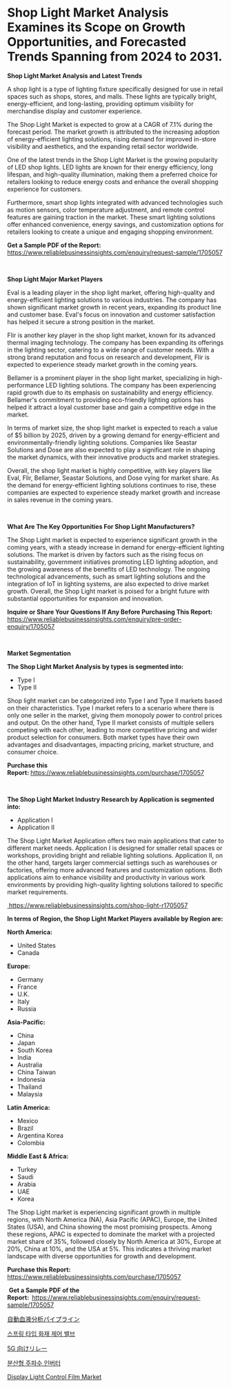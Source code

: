 <p><h1>Shop Light Market Analysis Examines its Scope on Growth Opportunities, and Forecasted Trends Spanning from 2024 to 2031.</h1></p><p><strong>Shop Light Market Analysis and Latest Trends</strong></p>
<p><p>A shop light is a type of lighting fixture specifically designed for use in retail spaces such as shops, stores, and malls. These lights are typically bright, energy-efficient, and long-lasting, providing optimum visibility for merchandise display and customer experience.</p><p>The Shop Light Market is expected to grow at a CAGR of 7.1% during the forecast period. The market growth is attributed to the increasing adoption of energy-efficient lighting solutions, rising demand for improved in-store visibility and aesthetics, and the expanding retail sector worldwide. </p><p>One of the latest trends in the Shop Light Market is the growing popularity of LED shop lights. LED lights are known for their energy efficiency, long lifespan, and high-quality illumination, making them a preferred choice for retailers looking to reduce energy costs and enhance the overall shopping experience for customers.</p><p>Furthermore, smart shop lights integrated with advanced technologies such as motion sensors, color temperature adjustment, and remote control features are gaining traction in the market. These smart lighting solutions offer enhanced convenience, energy savings, and customization options for retailers looking to create a unique and engaging shopping environment.</p></p>
<p><strong>Get a Sample PDF of the Report:&nbsp;</strong> <a href="https://www.reliablebusinessinsights.com/enquiry/request-sample/1705057">https://www.reliablebusinessinsights.com/enquiry/request-sample/1705057</a></p>
<p>&nbsp;</p>
<p><strong>Shop Light Major Market Players</strong></p>
<p><p>Eval is a leading player in the shop light market, offering high-quality and energy-efficient lighting solutions to various industries. The company has shown significant market growth in recent years, expanding its product line and customer base. Eval's focus on innovation and customer satisfaction has helped it secure a strong position in the market.</p><p>Flir is another key player in the shop light market, known for its advanced thermal imaging technology. The company has been expanding its offerings in the lighting sector, catering to a wide range of customer needs. With a strong brand reputation and focus on research and development, Flir is expected to experience steady market growth in the coming years.</p><p>Bellamer is a prominent player in the shop light market, specializing in high-performance LED lighting solutions. The company has been experiencing rapid growth due to its emphasis on sustainability and energy efficiency. Bellamer's commitment to providing eco-friendly lighting options has helped it attract a loyal customer base and gain a competitive edge in the market.</p><p>In terms of market size, the shop light market is expected to reach a value of $5 billion by 2025, driven by a growing demand for energy-efficient and environmentally-friendly lighting solutions. Companies like Seastar Solutions and Dose are also expected to play a significant role in shaping the market dynamics, with their innovative products and market strategies.</p><p>Overall, the shop light market is highly competitive, with key players like Eval, Flir, Bellamer, Seastar Solutions, and Dose vying for market share. As the demand for energy-efficient lighting solutions continues to rise, these companies are expected to experience steady market growth and increase in sales revenue in the coming years.</p></p>
<p>&nbsp;</p>
<p><strong>What Are The Key Opportunities For Shop Light Manufacturers?</strong></p>
<p><p>The Shop Light market is expected to experience significant growth in the coming years, with a steady increase in demand for energy-efficient lighting solutions. The market is driven by factors such as the rising focus on sustainability, government initiatives promoting LED lighting adoption, and the growing awareness of the benefits of LED technology. The ongoing technological advancements, such as smart lighting solutions and the integration of IoT in lighting systems, are also expected to drive market growth. Overall, the Shop Light market is poised for a bright future with substantial opportunities for expansion and innovation.</p></p>
<p><strong>Inquire or Share Your Questions If Any Before Purchasing This Report:</strong> <a href="https://www.reliablebusinessinsights.com/enquiry/pre-order-enquiry/1705057">https://www.reliablebusinessinsights.com/enquiry/pre-order-enquiry/1705057</a></p>
<p>&nbsp;</p>
<p><strong>Market Segmentation</strong></p>
<p><strong>The Shop Light Market Analysis by types is segmented into:</strong></p>
<p><ul><li>Type I</li><li>Type II</li></ul></p>
<p><p>Shop light market can be categorized into Type I and Type II markets based on their characteristics. Type I market refers to a scenario where there is only one seller in the market, giving them monopoly power to control prices and output. On the other hand, Type II market consists of multiple sellers competing with each other, leading to more competitive pricing and wider product selection for consumers. Both market types have their own advantages and disadvantages, impacting pricing, market structure, and consumer choice.</p></p>
<p><strong>Purchase this Report:&nbsp;</strong><a href="https://www.reliablebusinessinsights.com/purchase/1705057">https://www.reliablebusinessinsights.com/purchase/1705057</a></p>
<p>&nbsp;</p>
<p><strong>The Shop Light Market Industry Research by Application is segmented into:</strong></p>
<p><ul><li>Application I</li><li>Application II</li></ul></p>
<p><p>The Shop Light Market Application offers two main applications that cater to different market needs. Application I is designed for smaller retail spaces or workshops, providing bright and reliable lighting solutions. Application II, on the other hand, targets larger commercial settings such as warehouses or factories, offering more advanced features and customization options. Both applications aim to enhance visibility and productivity in various work environments by providing high-quality lighting solutions tailored to specific market requirements.</p></p>
<p><a href="https://www.reliablebusinessinsights.com/shop-light-r1705057">&nbsp;https://www.reliablebusinessinsights.com/shop-light-r1705057</a></p>
<p><strong>In terms of Region, the Shop Light Market Players available by Region are:</strong></p>
<p>
    <p> <strong> North America: </strong>
        <ul>
            <li>United States</li>
            <li>Canada</li>
        </ul>
        </p> 
    <p> <strong> Europe: </strong>
        <ul>
            <li>Germany</li>
            <li>France</li>
            <li>U.K.</li>
            <li>Italy</li>
            <li>Russia</li>
        </ul>
        </p> 
    <p> <strong> Asia-Pacific: </strong>
        <ul>
            <li>China</li>
            <li>Japan</li>
            <li>South Korea</li>
            <li>India</li>
            <li>Australia</li>
            <li>China Taiwan</li>
            <li>Indonesia</li>
            <li>Thailand</li>
            <li>Malaysia</li>
        </ul>
        </p> 
    <p> <strong> Latin America: </strong>
        <ul>
            <li>Mexico</li>
            <li>Brazil</li>
            <li>Argentina Korea</li>
            <li>Colombia</li>
        </ul>
        </p> 
    <p> <strong> Middle East & Africa: </strong>
        <ul>
            <li>Turkey</li>
            <li>Saudi</li>
            <li>Arabia</li>
            <li>UAE</li>
            <li>Korea</li>
        </ul>
    </p>
    </p>
<p><p>The Shop Light market is experiencing significant growth in multiple regions, with North America (NA), Asia Pacific (APAC), Europe, the United States (USA), and China showing the most promising prospects. Among these regions, APAC is expected to dominate the market with a projected market share of 35%, followed closely by North America at 30%, Europe at 20%, China at 10%, and the USA at 5%. This indicates a thriving market landscape with diverse opportunities for growth and development.</p></p>
<p><strong>Purchase this Report: </strong><a href="https://www.reliablebusinessinsights.com/purchase/1705057">https://www.reliablebusinessinsights.com/purchase/1705057</a></p>
<p>&nbsp;<strong>Get a Sample PDF of the Report:&nbsp;&nbsp;</strong><a href="https://www.reliablebusinessinsights.com/enquiry/request-sample/1705057">https://www.reliablebusinessinsights.com/enquiry/request-sample/1705057</a></p>
<p><strong></strong></p>
<p><p><a href="https://medium.com/@willismills2023/%E8%87%AA%E5%8B%95%E8%A1%80%E6%B6%B2%E8%A7%A3%E6%9E%90%E3%83%91%E3%82%A4%E3%83%97%E3%83%A9%E3%82%A4%E3%83%B3%E5%B8%82%E5%A0%B4-%E3%82%BF%E3%82%A4%E3%83%97-%E3%82%A2%E3%83%97%E3%83%AA%E3%82%B1%E3%83%BC%E3%82%B7%E3%83%A7%E3%83%B3-%E3%81%8A%E3%82%88%E3%81%B3%E5%9C%B0%E7%90%86%E3%81%AB%E3%82%88%E3%82%8B%E5%8C%85%E6%8B%AC%E7%9A%84%E8%A9%95%E4%BE%A1-e4c47eb0ab1c">自動血液分析パイプライン</a></p><p><a href="https://medium.com/@stuartstehr2022/%EB%B4%84-%ED%98%95%ED%83%9C-%EC%86%8C%ED%99%94-%EB%B0%B8%EB%B8%8C-%EC%8B%9C%EC%9E%A5-%EC%9C%A0%ED%98%95-%EC%9D%91%EC%9A%A9-%EB%B0%8F-%EC%A7%80%EB%A6%AC%EC%97%90-%EB%8C%80%ED%95%9C-%EC%A2%85%ED%95%A9-%ED%8F%89%EA%B0%80-02d0ae4525f4">스프링 타입 화재 제어 밸브</a></p><p><a href="https://github.com/ycmtqqhvk3273/Market-Research-Report-List-2/blob/main/8944438124152.md">5G 向けリレー</a></p><p><a href="https://github.com/mduzzalmduzzal601/Market-Research-Report-List-1/blob/main/7981704122942.md">분산형 주파수 인버터</a></p><p><a href="https://github.com/mancsybtousav/Market-Research-Report-List-2/blob/main/display-light-control-film-market.md">Display Light Control Film Market</a></p></p>